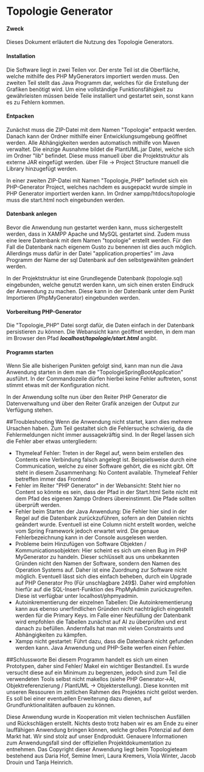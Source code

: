 # Topologie Generator

#### Zweck
Dieses Dokument erläutert die Nutzung des Topologie Generators. 

#### Installation
Die Software liegt in zwei Teilen vor. Der erste Teil ist die Oberfläche, welche mithilfe des PHP MyGenerators 
importiert werden muss. Den zweiten Teil stellt das Java Programm dar, welches für die Erstellung der Grafiken
benötigt wird. Um eine vollständige Funktionsfähigkeit zu gewährleisten müssen beide Teile installiert und gestartet sein,
sonst kann es zu Fehlern kommen.

#### Entpacken

Zunächst muss die ZIP-Datei mit dem Namen "Topologie" entpackt werden. Danach kann der Ordner mithilfe einer Entwicklungsumgebung geöffnet werden.
Alle Abhängigkeiten werden automatisch mithilfe von Maven verwaltet. Die einzige Ausnahme bildet die PlantUML.jar Datei, 
welche sich im Ordner "lib" befindet. Diese muss manuell über die Projektstruktur als externe JAR eingefügt werden.
über File -> Project Structure manuell die Library hinzugefügt werden.

In einer zweiten ZIP-Datei mit Namen "Topologie_PHP" befindet sich ein PHP-Generator Project, welches nachdem es ausgepackt wurde simple
in PHP Generator importiert werden kann. Im Ordner xampp/htdocs/topologie muss die start.html noch eingebunden werden.

#### Datenbank anlegen
Bevor die Anwendung nun gestartet werden kann, muss sichergestellt werden, dass in XAMPP Apache und MySQL gestartet sind.
Zudem muss eine leere Datenbank mit dem Namen "topologie" erstellt werden. Für den Fall die Datenbank nach eigenem 
Gusto zu benennen ist dies auch möglich. Allerdings muss dafür in der Datei "application.properties" im
Java Programm der Name der sql Datenbank auf den selbstgewählten geändert werden.

In der Projektstruktur ist eine Grundlegende Datenbank (topologie.sql) eingebunden, welche genutzt werden kann, um sich einen ersten Eindruck der Anwendung zu machen. Diese kann in der Datenbank unter dem Punkt Importieren (PhpMyGenerator) eingebunden werden.

#### Vorbereitung PHP-Generator
Die "Topologie_PHP" Datei sorgt dafür, die Daten einfach in der Datenbank persistieren zu können. Die Webansicht
kann geöffnet werden, in dem man im Browser den Pfad _**localhost/topologie/start.html**_ angibt. 

#### Programm starten
Wenn Sie alle bisherigen Punkten gefolgt sind, kann man nun die Java Anwendung starten in dem man die "TopologieSpringBootApplication"
ausführt. In der Commandozeile dürfen hierbei keine Fehler auftreten, sonst stimmt etwas mit der Konfiguration nicht.

In der Anwendung sollte nun über den Reiter PHP Generator die Datenverwaltung und über den Reiter Grafik anzeigen der Output
zur Verfügung stehen.

##Troubleshooting
Wenn die Anwendung nicht startet, kann dies mehrere Ursachen haben. Zum Teil gestaltet sich die Fehlersuche schwierig, da die Fehlermeldungen
nicht immer aussagekräftig sind. In der Regel lassen sich die Fehler aber etwas untergliedern:

<ul>
<li>Thymeleaf Fehler: Treten in der Regel auf, wenn beim erstellen des Contents eine Verbindung falsch angelegt ist.
Beispielsweise durch eine Communication, welche zu einer Software gehört, die es nicht gibt. Oft steht in diesem Zusammenhang:
No Content available.
Thymeleaf Fehler betreffen immer das Frontend</li>
<li>Fehler im Reiter "PHP Generator" in der Webansicht: Steht hier no Content so könnte es sein, dass der Pfad in der Start.html
Seite nicht mit dem Pfad des eigenen Xampp Ordners übereinstimmt. Die Pfade sollten überprüft werden.</li>

<li>Fehler beim Starten der Java Anwendung: Die Fehler hier sind in der Regel auf die Datenbank zurückzuführen, sofern an den Dateien nichts geändert wurde.
Eventuell ist eine Column nicht erstellt worden, welche vom Spring Framework jedoch erwartet wird. Die genaue Fehlerbezeichnung kann
in der Console ausgelesen werden.</li>
<li> Probleme beim Hinzufügen von Software Objekten / Kommunicationsobjekten: Hier scheint es sich um einen Bug im
PHP MyGenerator zu handeln. Dieser schlüsselt aus uns unbekannten Gründen nicht den Namen der Software, sondern den Namen des Operation Systems auf.
Daher ist eine Zuordnung zur Software nicht möglich. Eventuell lässt sich dies einfach beheben, durch ein Upgrade auf PHP Generator Pro (Für unschlagbare 249$). Daher wird empfohlen hierfür auf die SQL-Insert-Funktion des PhpMyAdmin zurückzugreifen. Diese ist verfügbar unter localhost/phpmyadmin.</li>
<li>Autoinkrementierung der einzelnen Tabellen: Die Autoinkrementierung kann aus ebenso unerfindlichen Gründen nicht nachträglich eingestellt werden für die Primary Keys.
im Falle einer Neufüllung der Datenbank wird empfohlen die Tabellen zunächst auf AI zu überprüfen und erst danach zu befüllen. Andernfalls hat man mit vielen Constraints und Abhängigkeiten zu kämpfen.</li>
<li>Xampp nicht gestartet: Führt dazu, dass die Datenbank nicht gefunden werden kann. Java Anwendung und PHP-Seite werfen einen Fehler.</li>
</ul>

##Schlussworte
Bei diesem Programm handelt es sich um einen Prototypen, daher sind Fehler/ Makel ein wichtiger Bestandteil. Es wurde versucht diese auf ein Minimum zu begrenzen, jedoch sind zum Teil
die verwendeten Tools selbst nicht makellos (siehe PHP Generator->AI, Objektreferenzierung / PlantUML -> Objekterstellung). Diese konnten mit unseren Ressouren im zeitlichen Rahmen des Projektes nicht gelöst werden. 
Es soll bei einer eventuellen Erweiterung dazu dienen, auf Grundfunktionalitäten aufbauen zu können. 


Diese Anwendung wurde in Kooperation mit vielen technischen Ausfällen und Rückschlägen erstellt. Nichts desto trotz haben wir es am Ende zu einer lauffähigen Anwendung bringen können, welche großes Potenzial auf dem Markt hat. Wir sind stolz auf unser Endprodukt. Genauere Informationen zum Anwendungsfall sind der offiziellen Projektdokumentation zu entnehmen.
Das Copyright dieser Anwendung liegt beim Topologieteam bestehend aus Daria Hof, Semine Imeri, Laura Kremers, Viola Winter, Jacob Drouin und Tanja Heinrich.

